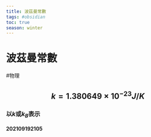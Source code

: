 ```yaml
---
title: 波茲曼常數
tags: #obsidian 
toc: true
season: winter
---
```

# 波茲曼常數
#物理 
## $$k=1.380649\times 10^{-23}J/K$$
### 以$k$或$k_B$表示
#### 202109192105